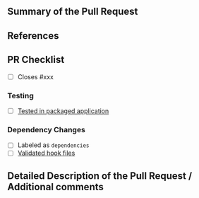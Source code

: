 <!-- Enter a brief description/summary of your PR here. What does it fix/what does it change/how was it tested (even manually, if necessary)? -->
## Summary of the Pull Request

<!-- Other than the issue solved, is this relevant to any other issues/existing MRs? --> 
## References

## PR Checklist
* [ ] Closes #xxx

### Testing
* [ ] [Tested in packaged application](https://gitlab.com/mgylabs/mulgyeol-mkbot/-/wikis/home#testing-in-packaged-application)

### Dependency Changes
* [ ] Labeled as `dependencies`
* [ ] [Validated hook files](https://gitlab.com/mgylabs/mulgyeol-mkbot/-/wikis/home#pyinstaller)

<!-- Provide a more detailed description of the PR, other things fixed or any additional comments/features here -->
## Detailed Description of the Pull Request / Additional comments
